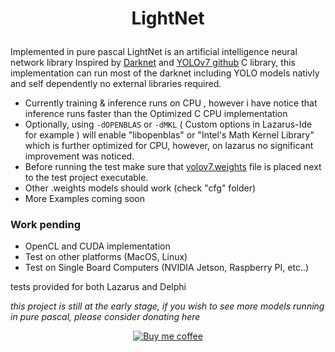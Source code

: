 ﻿# <p align="center">LightNet</p>
Implemented in pure pascal LightNet is an artificial intelligence neural network library Inspired by 
[Darknet](https://pjreddie.com/darknet) and [YOLOv7 github](https://github.com/AlexeyAB/darknet) C library, 
this implementation can run most of the darknet including YOLO models nativly and self dependently no external libraries required.

- Currently training & inference runs on CPU , however i have notice that inference runs faster than the Optimized C CPU implementation
- Optionally, using `-dOPENBLAS`  or `-dMKL` ( Custom options in Lazarus-Ide for example ) will enable "libopenblas" or "Intel's Math Kernel Library" which is further optimized for CPU, however, on lazarus no significant improvement was noticed.
- Before running the test make sure that [yolov7.weights](https://sourceforge.net/projects/darknet-yolo.mirror/files/yolov4/) file is placed next to the test project executable.
- Other .weights models should work (check "cfg" folder) 
- More Examples coming soon



### Work pending 
- OpenCL and CUDA implementation
- Test on other platforms (MacOS, Linux)
- Test on Single Board Computers (NVIDIA Jetson, Raspberry PI, etc..)


tests provided for both Lazarus and Delphi

_this project is still at the early stage, if you wish to see more models 
running in pure pascal, please consider donating here_
<p align="center"><a href="https://www.paypal.com/donate/?hosted_button_id=ANXTNK87HYP4Q"><img src="https://www.paypalobjects.com/en_US/i/btn/btn_donate_SM.gif" alt="Buy me coffee"/></a></p>
